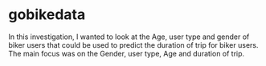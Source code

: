 # gobikedata
In this investigation, I wanted to look at the Age, user type and gender of biker users that could be used to predict the duration of trip for biker users. The main focus was on the Gender, user type, Age and duration of trip.
